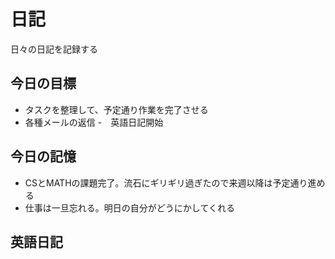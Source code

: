 # 日記

日々の日記を記録する

## 今日の目標

- タスクを整理して、予定通り作業を完了させる
- 各種メールの返信
-　英語日記開始

## 今日の記憶

- CSとMATHの課題完了。流石にギリギリ過ぎたので来週以降は予定通り進める
- 仕事は一旦忘れる。明日の自分がどうにかしてくれる

## 英語日記
